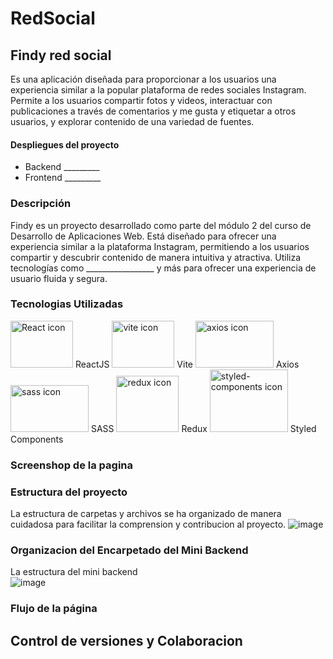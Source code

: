 # RedSocial

## Findy red social
Es una aplicación diseñada para proporcionar a los usuarios una experiencia similar a la popular plataforma de redes sociales Instagram. Permite a los usuarios compartir fotos y videos,   interactuar con publicaciones a través de comentarios y me gusta y etiquetar a otros usuarios, y explorar contenido de una variedad de fuentes.

#### Despliegues del proyecto 
- Backend _________
- Frontend _________

### Descripción
Findy es un proyecto desarrollado como parte del módulo 2 del curso de Desarrollo de Aplicaciones Web. Está diseñado para ofrecer una experiencia similar a la plataforma Instagram, permitiendo a los usuarios compartir y descubrir contenido de manera intuitiva y atractiva. Utiliza tecnologías como _________________ y más para ofrecer una experiencia de usuario fluida y segura.

### Tecnologias Utilizadas
<img src="https://github.com/EmmanuelUs4/RedSocial/assets/120135105/ebd04604-3832-4742-b08c-d5ffaaeea1d9" alt="React icon" width="100" height="75">
ReactJS

<img src="https://github.com/EmmanuelUs4/RedSocial/assets/120135105/8b617fa3-b0b5-40e4-9c47-100f36535496" alt="vite icon" width="100" height="75">
Vite

<img src="https://github.com/EmmanuelUs4/RedSocial/assets/120135105/70dd4713-f460-4c61-97da-89fc9a9090d7" alt="axios icon" width="125" height="75">
Axios

<img src="https://github.com/EmmanuelUs4/RedSocial/assets/120135105/5e59f002-0f7f-425b-b481-4eced8771d59" alt="sass icon" width="125" height="75">
SASS

<img src="https://github.com/EmmanuelUs4/RedSocial/assets/120135105/4e886c21-fda0-4c15-bb1f-d2642d563589" alt="redux icon" width="100" height="90">
Redux


<img src="https://github.com/EmmanuelUs4/RedSocial/assets/120135105/2e721f64-9078-4985-86df-f7f5d6906f1a" alt="styled-components icon" width="125" height="100">
Styled Components

### Screenshop de la pagina 


### Estructura del proyecto

La estructura de carpetas y archivos se ha organizado de manera cuidadosa para facilitar la comprension y contribucion al proyecto.
![image](https://github.com/EmmanuelUs4/RedSocial/assets/117688109/5b4df44c-c19e-4b97-ac07-1834e0b9b2e2)


### Organizacion del Encarpetado del Mini Backend
La estructura del mini backend <br>
![image](https://github.com/EmmanuelUs4/RedSocial/assets/117688109/7186f7fd-073a-4fa2-80b6-8eb335a2c20f)

### Flujo de la página



## Control de versiones y Colaboracion 













